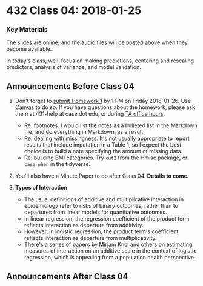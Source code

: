 # 432 Class 04: 2018-01-25

### Key Materials

[The slides](https://github.com/THOMASELOVE/432-2018/tree/master/slides/class04) are online, and the [audio files](https://github.com/THOMASELOVE/432-2018/tree/master/slides/class04) will be posted above when they become available.

In today's class, we'll focus on making predictions, centering and rescaling predictors, analysis of variance, and model validation.

## Announcements Before Class 04

1. Don't forget to [submit Homework 1](https://github.com/THOMASELOVE/432-2018/tree/master/assignments/hw1) by 1 PM on Friday 2018-01-26. Use [Canvas](https://canvas.case.edu) to do so. If you have questions about the homework, please ask them at 431-help at case dot edu, or during [TA office hours](https://github.com/THOMASELOVE/432-2018/blob/master/SCHEDULE.md#teaching-assistant-office-hours).
    - Re: footnotes. I would list the notes as a bulleted list in the Markdown file, and do everything in Markdown, as a result.
    - Re: dealing with missingness. It's not usually appropriate to report results that include imputation in a Table 1, so I expect the best choice is to build a note specifying the amount of missing data.
    - Re: building BMI categories. Try `cut2` from the Hmisc package, or `case_when` in the tidyverse.

2. You'll also have a Minute Paper to do after Class 04. **Details to come.**

3. **Types of Interaction** 
    - The usual definitions of additive and multiplicative interaction in epidemiology refer to risks of binary outcomes, rather than to departures from linear models for quantitative outcomes.
    - In linear regression, the regression coefficient of the product term reflects interaction as departure from additivity. 
    - However, in logistic regression, the product term's coefficient reflects interaction as departure from multiplicativity. 
    - There's a series of [papers by Mirjam Knol and others](https://www.ncbi.nlm.nih.gov/pmc/articles/PMC3115067/) on estimating measures of interaction on an additive scale in the context of logistic regression, which is appealing from a population health perspective.

## Announcements After Class 04
